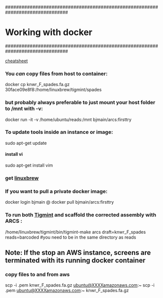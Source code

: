 ###############################################################################
# Working with docker
###############################################################################

[cheatsheet](https://github.com/wsargent/docker-cheat-sheet)
  
### You _can_ copy files from host to container:
docker cp knwr_F_spades.fa.gz 30face09e8f8:/home/linuxbrew/tigmint/spades
### but probably always preferable to just mount your host folder to /mnt with -v:
docker run -it -v /home/ubuntu/reads:/mnt bjmain/arcs:firsttry

### To update tools inside an instance or image:
sudo apt-get update
#### install vi
sudo apt-get install vim

### get [linuxbrew](http://linuxbrew.sh/)

### If you want to pull a private docker image:
docker login 
bjmain
@
docker pull bjmain/arcs:firsttry

### To run both [Tigmint](https://hub.docker.com/r/bcgsc/tigmint/) and scaffold the corrected assembly with ARCS : 
/home/linuxbrew/tigmint/bin/tigmint-make arcs draft=knwr_F_spades reads=barcoded  #you need to be in the same directory as reads

## Note: If the stop an AWS instance, screens are terminated with its running docker container

### copy files to and from aws
scp -i .pem knwr_F_spades.fa.gz ubuntu@XXXXamazonaws.com:~
scp -i .pem ubuntu@XXXXamazonaws.com:~ knwr_F_spades.fa.gz 
